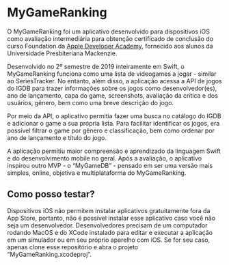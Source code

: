 # MyGameRanking

O MyGameRanking foi um aplicativo desenvolvido para dispositivos iOS como avaliação intermediária para obtenção certificado de conclusão do curso Foundation da [Apple Developer Academy](https://developeracademy.mackenzie.br/), fornecido aos alunos da Universidade Presbiteriana Mackenzie.

Desenvolvido no 2º semestre de 2019 inteiramente em Swift, o MyGameRanking funciona como uma lista de videogames a jogar - similar ao SeriesTracker. No entanto, além disso, a aplicação acessa a API de jogos do IGDB para trazer informações sobre os jogos como desenvolvedor(es), ano de lançamento, capa do game, screenshots, avaliação da crítica e dos usuários, gênero, bem como uma breve descrição do jogo.

Por meio da API, o aplicativo permitia fazer uma busca no catálogo do IGDB e adicionar o game a sua própria lista. Para facilitar identificar os jogos, era possível filtrar o game por gênero e classificação, bem como ordenar por ano de lançamento e título do jogo.

A aplicação permitiu maior compreensão e aprendizado da linguagem Swift e do desenvolvimento mobile no geral. Após a avaliação, o aplicativo inspirou outro MVP - o “MyGameDB” - pensado em ser uma versão mais simples, online, objetiva e multiplataforma do MyGameRanking.


## Como posso testar?

Dispositivos iOS não permitem instalar aplicativos gratuitamente fora da App Store, portanto, não é possível instalar esse aplicativo caso você não seja um desenvolvedor. Desenvolvedores precisam de um computador rodando MacOS e do XCode instalado para editar e executar a aplicação em um simulador ou em seu próprio aparelho com iOS. Se for seu caso, apenas clone esse repositório e abra o projeto “MyGameRanking.xcodeproj”.
